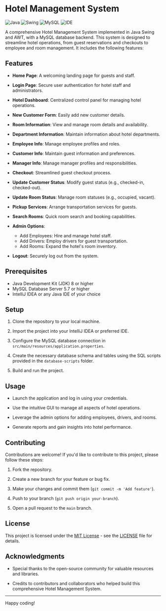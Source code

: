 # Hotel Management System

![Java](https://img.shields.io/badge/Java-8%2B-blue)
![Swing](https://img.shields.io/badge/Swing-AWT-yellow)
![MySQL](https://img.shields.io/badge/MySQL-5.7%2B-green)
![IDE](https://img.shields.io/badge/IDE-IntelliJ%20IDEA-orange)

A comprehensive Hotel Management System implemented in Java Swing and AWT, with a MySQL database backend. This system is designed to streamline hotel operations, from guest reservations and checkouts to employee and room management. It includes the following features:

## Features

- **Home Page**: A welcoming landing page for guests and staff.

- **Login Page**: Secure user authentication for hotel staff and administrators.

- **Hotel Dashboard**: Centralized control panel for managing hotel operations.

- **New Customer Form**: Easily add new customer details.

- **Room Information**: View and manage room details and availability.

- **Department Information**: Maintain information about hotel departments.

- **Employee Info**: Manage employee profiles and roles.

- **Customer Info**: Maintain guest information and preferences.

- **Manager Info**: Manage manager profiles and responsibilities.

- **Checkout**: Streamlined guest checkout process.

- **Update Customer Status**: Modify guest status (e.g., checked-in, checked-out).

- **Update Room Status**: Manage room statuses (e.g., occupied, vacant).

- **Pickup Services**: Arrange transportation services for guests.

- **Search Rooms**: Quick room search and booking capabilities.

- **Admin Options**:
  - Add Employees: Hire and manage hotel staff.
  - Add Drivers: Employ drivers for guest transportation.
  - Add Rooms: Expand the hotel's room inventory.

- **Logout**: Securely log out from the system.

## Prerequisites

- Java Development Kit (JDK) 8 or higher
- MySQL Database Server 5.7 or higher
- IntelliJ IDEA or any Java IDE of your choice

## Setup

1. Clone the repository to your local machine.

2. Import the project into your IntelliJ IDEA or preferred IDE.

3. Configure the MySQL database connection in `src/main/resources/application.properties`.

4. Create the necessary database schema and tables using the SQL scripts provided in the `database-scripts` folder.

5. Build and run the project.

## Usage

- Launch the application and log in using your credentials.

- Use the intuitive GUI to manage all aspects of hotel operations.

- Leverage the admin options for adding employees, drivers, and rooms.

- Generate reports and gain insights into hotel performance.

## Contributing

Contributions are welcome! If you'd like to contribute to this project, please follow these steps:

1. Fork the repository.

2. Create a new branch for your feature or bug fix.

3. Make your changes and commit them (`git commit -m 'Add feature'`).

4. Push to your branch (`git push origin your-branch`).

5. Open a pull request to the `main` branch.

## License

This project is licensed under the [MIT License](LICENSE) - see the [LICENSE](LICENSE) file for details.

## Acknowledgments

- Special thanks to the open-source community for valuable resources and libraries.

- Credits to contributors and collaborators who helped build this comprehensive Hotel Management System.

---

Happy coding!
